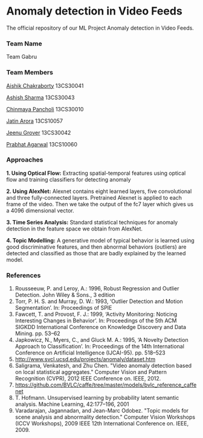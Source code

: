 # Anomaly detection in Video Feeds
The official repository of our ML Project Anomaly detection in Video Feeds.

### Team Name
Team Gabru

### Team Members
[Aishik Chakraborty](https://github.com/aishikchakraborty) 13CS30041

[Ashish Sharma](https://github.com/ash-shar) 13CS30043

[Chinmaya Pancholi](https://github.com/chinmayapancholi13) 13CS30010

[Jatin Arora](https://github.com/jatinarora2702) 13CS10057

[Jeenu Grover](https://github.com/groverjeenu) 13CS30042

[Prabhat Agarwal](https://github.com/prabhat1081) 13CS10060



### Approaches

**1. Using Optical Flow:** Extracting spatial-temporal features using optical flow and training classifiers for detecting anomaly

**2. Using AlexNet:** Alexnet contains eight learned layers, five convolutional and three fully-connected layers. Pretrained Alexnet is applied to each frame of the video. Then we take the output of the fc7 layer which gives us a 4096 dimensional vector. 

**3. Time Series Analysis:** Standard statistical techniques for anomaly detection in the feature space we obtain from AlexNet.

**4. Topic Modelling:** A generative model of typical behavior is learned using good discriminative features, and then abnormal behaviors (outliers) are detected and classified as those that are badly explained by the learned model.

### References

1. Rousseeuw, P. and Leroy, A.: 1996, Robust Regression and Outlier Detection. John Wiley & Sons., 3 edition
2. Torr, P. H. S. and Murray, D. W.: 1993, ‘Outlier Detection and Motion Segmentation’. In: Proceedings of SPIE
3. Fawcett, T. and Provost, F. J.: 1999, ‘Activity Monitoring: Noticing Interesting Changes in Behavior’. In: Proceedings of the 5th ACM SIGKDD International Conference on Knowledge Discovery and Data Mining. pp. 53–62
4. Japkowicz, N., Myers, C., and Gluck M. A.: 1995, ‘A Novelty Detection Approach to Classification’. In: Proceedings of the 14th International Conference on Artificial Intelligence (IJCAI-95). pp. 518–523
5. http://www.svcl.ucsd.edu/projects/anomaly/dataset.htm
6. Saligrama, Venkatesh, and Zhu Chen. "Video anomaly detection based on local statistical aggregates." Computer Vision and Pattern Recognition (CVPR), 2012 IEEE Conference on. IEEE, 2012.
7. https://github.com/BVLC/caffe/tree/master/models/bvlc_reference_caffenet
8. T. Hofmann. Unsupervised learning by probability latent semantic analysis. Machine Learning, 42:177–196, 2001
9. Varadarajan, Jagannadan, and Jean-Marc Odobez. "Topic models for scene analysis and abnormality detection." Computer Vision Workshops (ICCV Workshops), 2009 IEEE 12th International Conference on. IEEE, 2009.
